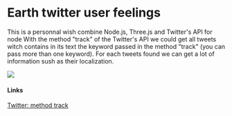 <h1>Earth twitter user feelings</h1>
<p>This is a personnal wish combine Node.js, Three.js and Twitter's API for node
With the method "track" of the Twitter's API we could get all tweets witch contains in its text the keyword passed in the method "track" (you can pass more than one keyword).
For each tweets found we can get a lot of information sush as their localization.</p>
<img src="http://machadojordan.fr/screenshots/Earth-Twitter-User-Feelings-complete.png" />
<h4>Links</h4>
<a href="https://dev.twitter.com/docs/streaming-apis/parameters#track">Twitter: method track</a>
